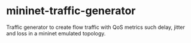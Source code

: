 # mininet-traffic-generator
Traffic generator to create flow traffic with QoS metrics such delay, jitter and loss in a mininet emulated topology.
